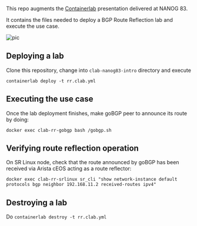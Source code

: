 This repo augments the [Containerlab](https://containerlab.srlinux.dev) presentation delivered at NANOG 83.

It contains the files needed to deploy a BGP Route Reflection lab and execute the use case.

![pic](https://gitlab.com/rdodin/pics/-/wikis/uploads/7fb73b48cfca59e0c07bbfe79180617c/image.png)

## Deploying a lab
Clone this repository, change into `clab-nanog83-intro` directory and execute

```
containerlab deploy -t rr.clab.yml
```

## Executing the use case
Once the lab deployment finishes, make goBGP peer to announce its route by doing:

```
docker exec clab-rr-gobgp bash /gobgp.sh
```

## Verifying route reflection operation
On SR Linux node, check that the route announced by goBGP has been received via Arista cEOS acting as a route reflector:

```
docker exec clab-rr-srlinux sr_cli "show network-instance default protocols bgp neighbor 192.168.11.2 received-routes ipv4"
```

## Destroying a lab
Do `containerlab destroy -t rr.clab.yml`

